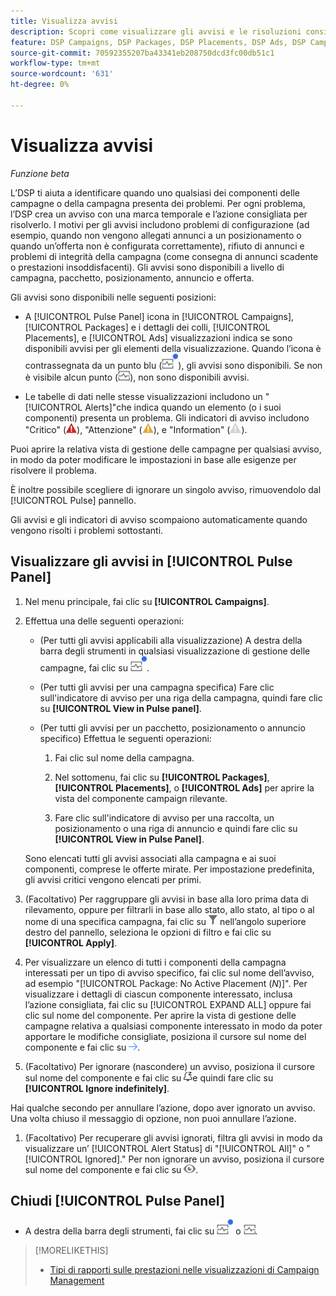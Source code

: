 ```yaml
---
title: Visualizza avvisi
description: Scopri come visualizzare gli avvisi e le risoluzioni consigliate per le campagne e i componenti della campagna.
feature: DSP Campaigns, DSP Packages, DSP Placements, DSP Ads, DSP Campaign Data Views
source-git-commit: 70592355207ba43341eb208750dcd3fc00db51c1
workflow-type: tm+mt
source-wordcount: '631'
ht-degree: 0%

---
```


# Visualizza avvisi

*Funzione beta*

L’DSP ti aiuta a identificare quando uno qualsiasi dei componenti delle campagne o della campagna presenta dei problemi. Per ogni problema, l’DSP crea un avviso con una marca temporale e l’azione consigliata per risolverlo. I motivi per gli avvisi includono problemi di configurazione (ad esempio, quando non vengono allegati annunci a un posizionamento o quando un’offerta non è configurata correttamente), rifiuto di annunci e problemi di integrità della campagna (come consegna di annunci scadente o prestazioni insoddisfacenti). Gli avvisi sono disponibili a livello di campagna, pacchetto, posizionamento, annuncio e offerta.

Gli avvisi sono disponibili nelle seguenti posizioni:

* A [!UICONTROL Pulse Panel] icona in [!UICONTROL Campaigns], [!UICONTROL Packages] e i dettagli dei colli, [!UICONTROL Placements], e [!UICONTROL Ads] visualizzazioni indica se sono disponibili avvisi per gli elementi della visualizzazione. Quando l’icona è contrassegnata da un punto blu (![Icona del pannello Pulse quando sono disponibili gli avvisi](/help/dsp/assets/alerts-panel.png "Icona del pannello Pulse quando sono disponibili gli avvisi")), gli avvisi sono disponibili. Se non è visibile alcun punto (![Icona del pannello Pulse quando non sono disponibili avvisi](/help/dsp/assets/alerts-panel-empty.png "Icona del pannello Pulse quando non sono disponibili avvisi")), non sono disponibili avvisi.

* Le tabelle di dati nelle stesse visualizzazioni includono un &quot;[!UICONTROL Alerts]&quot;che indica quando un elemento (o i suoi componenti) presenta un problema. Gli indicatori di avviso includono &quot;Critico&quot; (![Critico](/help/dsp/assets/indicator-critical.png "Critico")), &quot;Attenzione&quot; (![Avvertenza](/help/dsp/assets/indicator-warning.png "Avvertenza")), e &quot;Information&quot; (![Informazioni](/help/dsp/assets/indicator-information.png "Informazioni")).

Puoi aprire la relativa vista di gestione delle campagne per qualsiasi avviso, in modo da poter modificare le impostazioni in base alle esigenze per risolvere il problema.

È inoltre possibile scegliere di ignorare un singolo avviso, rimuovendolo dal [!UICONTROL Pulse] pannello.

Gli avvisi e gli indicatori di avviso scompaiono automaticamente quando vengono risolti i problemi sottostanti.

## Visualizzare gli avvisi in [!UICONTROL Pulse Panel]

1. Nel menu principale, fai clic su **[!UICONTROL Campaigns]**.

1. Effettua una delle seguenti operazioni:

   * (Per tutti gli avvisi applicabili alla visualizzazione) A destra della barra degli strumenti in qualsiasi visualizzazione di gestione delle campagne, fai clic su ![Icona del pannello Pulse quando sono disponibili gli avvisi](/help/dsp/assets/alerts-panel.png "Icona del pannello Pulse quando sono disponibili gli avvisi").

   * (Per tutti gli avvisi per una campagna specifica) Fare clic sull&#39;indicatore di avviso per una riga della campagna, quindi fare clic su **[!UICONTROL View in Pulse panel]**.

   * (Per tutti gli avvisi per un pacchetto, posizionamento o annuncio specifico) Effettua le seguenti operazioni:

      1. Fai clic sul nome della campagna.

      1. Nel sottomenu, fai clic su **[!UICONTROL Packages]**, **[!UICONTROL Placements]**, o **[!UICONTROL Ads]** per aprire la vista del componente campaign rilevante.

      1. Fare clic sull&#39;indicatore di avviso per una raccolta, un posizionamento o una riga di annuncio e quindi fare clic su **[!UICONTROL View in Pulse Panel]**.

   Sono elencati tutti gli avvisi associati alla campagna e ai suoi componenti, comprese le offerte mirate. Per impostazione predefinita, gli avvisi critici vengono elencati per primi.

1. (Facoltativo) Per raggruppare gli avvisi in base alla loro prima data di rilevamento, oppure per filtrarli in base allo stato, allo stato, al tipo o al nome di una specifica campagna, fai clic su ![Pulsante Filtro](/help/dsp/assets/filter.png) nell’angolo superiore destro del pannello, seleziona le opzioni di filtro e fai clic su **[!UICONTROL Apply]**.

1. Per visualizzare un elenco di tutti i componenti della campagna interessati per un tipo di avviso specifico, fai clic sul nome dell’avviso, ad esempio &quot;[!UICONTROL Package: No Active Placement (*N*)]&quot;. Per visualizzare i dettagli di ciascun componente interessato, inclusa l’azione consigliata, fai clic su [!UICONTROL EXPAND ALL] oppure fai clic sul nome del componente. Per aprire la vista di gestione delle campagne relativa a qualsiasi componente interessato in modo da poter apportare le modifiche consigliate, posiziona il cursore sul nome del componente e fai clic su ![Vai alla visualizzazione](/help/dsp/assets/go-to-view.png "Vai alla visualizzazione").

1. (Facoltativo) Per ignorare (nascondere) un avviso, posiziona il cursore sul nome del componente e fai clic su ![Ignora](/help/dsp/assets/alert-ignore.png "Ignora")e quindi fare clic su **[!UICONTROL Ignore indefinitely]**.  <!-- **[!UICONTROL Ignore alert for three days]**, **[!UICONTROL Ignore alert until next check]**, or **[!UICONTROL Ignore indefinitely] -->

Hai qualche secondo per annullare l’azione, dopo aver ignorato un avviso. Una volta chiuso il messaggio di opzione, non puoi annullare l’azione.

1. (Facoltativo) Per recuperare gli avvisi ignorati, filtra gli avvisi in modo da visualizzare un’ [!UICONTROL Alert Status] di &quot;[!UICONTROL All]&quot; o &quot;[!UICONTROL Ignored].&quot; Per non ignorare un avviso, posiziona il cursore sul nome del componente e fai clic su ![Annulla ignora](/help/dsp/assets/alert-un-ignore.png "Annulla ignora").

## Chiudi [!UICONTROL Pulse Panel]

* A destra della barra degli strumenti, fai clic su ![Icona del pannello Pulse quando sono disponibili gli avvisi](/help/dsp/assets/alerts-panel.png "Icona del pannello Pulse quando sono disponibili gli avvisi") o ![Icona del pannello Pulse quando non sono disponibili avvisi](/help/dsp/assets/alerts-panel-empty.png "Icona del pannello Pulse quando non sono disponibili avvisi").

>[!MORELIKETHIS]
>
>* [Tipi di rapporti sulle prestazioni nelle visualizzazioni di Campaign Management](campaign-reports-about.md)
